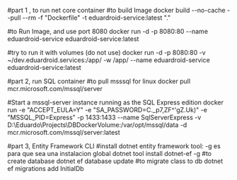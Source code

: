 
#part 1 , to run net core container
#to build Image
docker build --no-cache --pull --rm -f "Dockerfile" -t eduardroid-service:latest "."

#to Run Image, and use port 8080
docker run -d -p 8080:80 --name eduardroid-service eduardroid-service:latest

#try to run it with volumes (do not use)
docker run -d -p 8080:80 -v ~/dev.eduardroid.services:/app/ -w /app/ --name eduardroid-service eduardroid-service:latest

#part 2, run SQL container
#to pull msssql for linux
docker pull mcr.microsoft.com/mssql/server

#Start a mssql-server instance running as the SQL Express edition
docker run -e "ACCEPT_EULA=Y" -e "SA_PASSWORD=C._p7,ZF^'gZ.Uk)" -e "MSSQL_PID=Express"  -p 1433:1433 --name SqlServerExpress -v D:\Eduardo\Projects\DBDockerVolume:/var/opt/mssql/data -d mcr.microsoft.com/mssql/server:latest

#part 3, Entity Framework CLI
#install dotnet entity framework tool: -g es para que sea una instalacion global
dotnet tool install dotnet-ef -g
#to create database
dotnet ef database update
#to migrate class to db
dotnet ef migrations add InitialDb